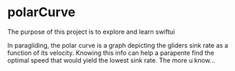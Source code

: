 # polarCurve

The purpose of this project is to explore and learn swiftui

In paragliding, the polar curve is a graph depicting the gliders sink rate as a function of its velocity. Knowing this info can help a parapente find the optimal speed that would yield the lowest sink rate. The more u know...
